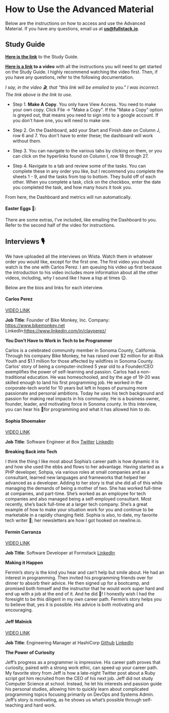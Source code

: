 # How to Use the Advanced Material

Below are the instructions on how to access and use the Advanced Material.  If you have any questions, email us at **us@fullstack.io**.

## Study Guide

**[Here is the link](https://docs.google.com/spreadsheets/d/16-PCKU1BC_kNtbYQTWt0rjhUdD8FSftct1RAHjm59ZQ/edit?usp=sharing)** to the Study Guide.

**[Here is a link](https://fullstack.wistia.com/medias/2cmvmjj9li) to a video** with all the instructions you will need to get started on the Study Guide.  I highly recommend watching the video first.  Then, if you have any questions, refer to the following documentation.

_I say, in the video 🎬, that "this link will be emailed to you."  I was incorrect. The link above is the link to use._

* Step 1.  **Make A Copy**.  You only have View Access.  You need to make your own copy. Click File -> "Make a Copy".  If the "Make a Copy" option is greyed out, that means you need to sign into to a google account. If you don't have one, you will need to make one.

* Step 2. On the Dashboard, add your Start and Finish date on Column J, row 6 and 7.  You don't have to enter these; the dashboard will work without them.  

* Step 3. You can navigate to the various tabs by clicking on them, or you can click on the hyperlinks found on Column I, row 18 through 27.  

* Step 4. Navigate to a tab and review some of the tasks.  You can complete these in any order you like, but I recommend you complete the sheets 1 - 9, and the tasks from top to bottom.  They build off of each other.  When you complete a task, click on the checkbox, enter the date you completed the task, and how many hours it took you.

From here, the Dashboard and metrics will run automatically. 

#### Easter Eggs 🥚:

There are some extras, I've included, like emailing the Dashboard to you.  Refer to the second half of the video for instructions.

## Interviews 🎙

We have uploaded all the interviews on Wista.  Watch them in whatever order you would like, except for the first one.  The first video you should watch is the one with Carlos Perez.  I am queuing his video up first because the introduction to his video includes more information about all the other videos, including, why I sound like I have a lisp at times 😉.

Below are the bios and links for each interview.  

#### Carlos Perez

[VIDEO LINK](https://fullstack.wistia.com/medias/e9wfa5s55n)

**Job Title**: Founder of Bike Monkey, Inc. 
Company: https://www.bikemonkey.net
LinkedIn:https://www.linkedin.com/in/clayperez/

**You Don’t Have to Work in Tech to be Programmer**

Carlos is a celebrated community member in Sonoma County, California.  Through his company Bike Monkey, he has raised over $2 million for at-Risk Youth and $1.1 million for those affected by wildfires in Sonoma County.  Carlos’ story of being a computer-inclined 5 year old to a Founder/CEO exemplifies the power of self-learning and passion.  Carlos had a non-traditional education.  He was homeschooled, and by the age of 19-20 was skilled enough to land his first programming job.  He worked in the corporate-tech world for 10 years but left in hopes of pursuing more passionate and personal ambitions.  Today he uses his tech background and passion for making real impacts in his community.  He is a business owner, founder, leader, and motivating force in Sonoma county.  In this interview, you can hear his 💙for programming and what it has allowed him to do.

#### Sophia Shoemaker

[VIDEO LINK](https://fullstack.wistia.com/medias/y6shcun2d9)

**Job Title**: Software Engineer at Box
[Twitter](https://twitter.com/wisecobbler?lang=en)
[LinkedIn](https://www.linkedin.com/in/sophiashoemaker/)

**Breaking Back into Tech**

I think the thing I like most about Sophia’s career path is how dynamic it is and how she used the ebbs and flows to her advantage.  Having started as a PHP developer, Sohpia, via various roles at small companies and as a consultant, learned new languages and frameworks that helped her advanced as a developer.   Adding to her story is that she did all of this while managing the demands of being a mother of two.  She has worked full-time at companies, and part-time.  She’s worked as an employee for tech companies and also managed being a self-employed consultant. Most recently, she’s back full-time at a larger tech company.  She’s a great example of how to make your situation work for you and continue to be marketable in a rapidly changing field.  Sophia is also, to date, my favorite tech writer 🙂; her newsletters are how I got hooked on newline.io.

#### Fermin Carranza

[VIDEO LINK](https://fullstack.wistia.com/medias/dqdnt62ig1)

**Job Title**: Software Developer at Formstack
[LinkedIn](https://ar.linkedin.com/in/efecarranza)

**Making it Happen**

Fermin’s story is the kind you hear and can’t help but smile about.  He had an interest in programming.  Then invited his programming friends over for dinner to absorb their advice.  He then signed up for a bootcamp, and promised both himself and the instructor that he would work super hard and end up with a job at the end of it.  And he did 🍾!  I honestly wish I had the foresight to be this diligent in my own career path.  Fermin’s story helps you to believe that, yes it is possible.  His advice is both motivating and encouraging. 

#### Jeff Malnick

[VIDEO LINK](https://fullstack.wistia.com/medias/wok6z6akcn)

**Job Title**: Engineering Manager at HashiCorp
[Github](https://github.com/malnick)
[LinkedIn](https://www.linkedin.com/in/jeffmalnick/)

**The Power of Curiosity**

Jeff’s progress as a programmer is impressive.  His career path proves that curiosity, paired with a strong work ethic, can speed up your career path.  My favorite story from Jeff is how a late-night Twitter post about a Ruby script got him recruited from the CEO of his next job.  Jeff did not study Computer Science at school.  Instead, he let his interests and passion guide his personal studies, allowing him to quickly learn about complicated programming topics focusing primarily on DevOps and Systems Admin.  Jeff’s story is motivating, as he shows us what’s possible through self-teaching and hard work.
